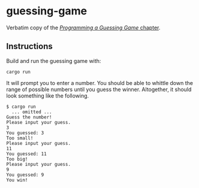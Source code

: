 # guessing-game

Verbatim copy of the [*Programming a Guessing Game* chapter](https://doc.rust-lang.org/stable/book/ch02-00-guessing-game-tutorial.html).


## Instructions

Build and run the guessing game with:

```shell
cargo run
```

It will prompt you to enter a number. You should be able to whittle down the range of possible numbers until you
guess the winner. Altogether, it should look something like the following.

```text
$ cargo run
  ... omitted ...
Guess the number!
Please input your guess.
3
You guessed: 3
Too small!
Please input your guess.
11
You guessed: 11
Too big!
Please input your guess.
9
You guessed: 9
You win! 
```
